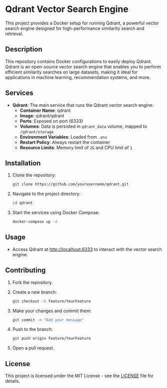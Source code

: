 # Qdrant Vector Search Engine

This project provides a Docker setup for running Qdrant, a powerful vector search engine designed for high-performance similarity search and retrieval.

## Description

This repository contains Docker configurations to easily deploy Qdrant. Qdrant is an open-source vector search engine that enables you to perform efficient similarity searches on large datasets, making it ideal for applications in machine learning, recommendation systems, and more.

## Services

- **Qdrant**: The main service that runs the Qdrant vector search engine.
  - **Container Name**: qdrant
  - **Image**: qdrant/qdrant
  - **Ports**: Exposed on port (6333)
  - **Volumes**: Data is persisted in `qdrant_data` volume, mapped to `/qdrant/storage`
  - **Environment Variables**: Loaded from `.env`
  - **Restart Policy**: Always restart the container
  - **Resource Limits**: Memory limit of `2G` and CPU limit of `1`

## Installation

1. Clone the repository:

   ```bash
   git clone https://github.com/yourusername/qdrant.git
   ```

2. Navigate to the project directory:

   ```bash
   cd qdrant
   ```

3. Start the services using Docker Compose:

   ```bash
   docker-compose up -d
   ```

## Usage

- Access Qdrant at [http://localhost:6333](http://localhost:6333) to interact with the vector search engine.

## Contributing

1. Fork the repository.
2. Create a new branch:

   ```bash
   git checkout -b feature/YourFeature
   ```

3. Make your changes and commit them:

   ```bash
   git commit -m "Add your message"
   ```

4. Push to the branch:

   ```bash
   git push origin feature/YourFeature
   ```

5. Open a pull request.

## License

This project is licensed under the MIT License - see the [LICENSE](LICENSE) file for details.
